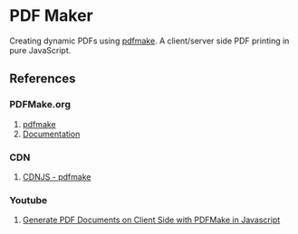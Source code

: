 # PDF Maker
Creating dynamic PDFs using [pdfmake](http://pdfmake.org/index.html). A client/server side PDF printing in pure JavaScript.


## References

### PDFMake.org 
1. [pdfmake](http://pdfmake.org/index.html)  
1. [Documentation](https://pdfmake.github.io/docs/0.1/)


### CDN  
1. [CDNJS - pdfmake](https://cdnjs.com/libraries/pdfmake)
### Youtube
1. [Generate PDF Documents on Client Side with PDFMake in Javascript](https://youtu.be/0lZ5M-GMdn0)